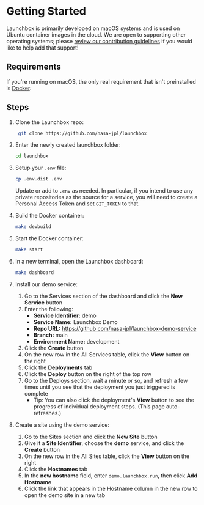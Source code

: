 # Getting Started

Launchbox is primarily developed on macOS systems and is used on Ubuntu container images in the cloud.
We are open to supporting other operating systems; please
[review our contribution guidelines](https://github.com/nasa-jpl/launchbox/blob/main/CONTRIBUTING.md)
if you would like to help add that support!


## Requirements

If you're running on macOS, the only real requirement that isn't preinstalled is [Docker](https://www.docker.com).


## Steps

1. Clone the Launchbox repo:
   ```bash
    git clone https://github.com/nasa-jpl/launchbox
   ```

2. Enter the newly created launchbox folder:
   ```bash
   cd launchbox
   ```

3. Setup your `.env` file:
   ```bash
   cp .env.dist .env
   ```
   Update or add to `.env` as needed. In particular, if you intend to use any private repositories as the source for a service, you will need to create a Personal Access Token and set `GIT_TOKEN` to that.

4. Build the Docker container:
   ```bash
   make devbuild
   ```

5. Start the Docker container:
   ```bash
   make start
   ```

6. In a new terminal, open the Launchbox dashboard:
   ```bash
   make dashboard
   ```

7. Install our demo service:
    1. Go to the Services section of the dashboard and click the **New Service** button
    2. Enter the following:
        - **Service Identifier:** demo
        - **Service Name:** Launchbox Demo
        - **Repo URL:** https://github.com/nasa-jpl/launchbox-demo-service
        - **Branch:** main
        - **Environment Name:** development
    3. Click the **Create** button
    4. On the new row in the All Services table, click the **View** button on the right
    5. Click the **Deployments** tab
    6. Click the **Deploy** button on the right of the top row
    7. Go to the Deploys section, wait a minute or so, and refresh a few times
       until you see that the deployment you just triggered is complete
        - Tip: You can also click the deployment's **View** button
          to see the progress of individual deployment steps. (This page auto-refreshes.)

8. Create a site using the demo service:
    1. Go to the Sites section and click the **New Site** button
    2. Give it a **Site Identifier**, choose the **demo** service, and click the **Create** button
    3. On the new row in the All Sites table, click the **View** button on the right
    4. Click the **Hostnames** tab
    5. In the **new hostname** field, enter `demo.launchbox.run`, then click **Add Hostname**
    6. Click the link that appears in the Hostname column in the new row to open the demo site in a new tab
